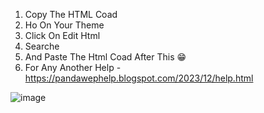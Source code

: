 1. Copy The HTML Coad
2. Ho On Your Theme
3. Click On Edit Html
4. Searche </head>
5. And Paste The Html Coad After This 😁
6. For Any Another Help - https://pandawephelp.blogspot.com/2023/12/help.html

![image](https://github.com/pandawep/PandaWep-Bravedetecter/assets/154017398/aa6c7ae2-2d14-43e2-842c-bb76a6a977b1)

